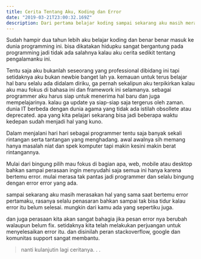 ```yaml
---
title: Cerita Tentang Aku, Koding dan Error
date: "2019-03-21T23:00:32.169Z"
description: Dari pertama belajar koding sampai sekarang aku masih merasakan hal yang sama dengan error errorku.
---
```


Sudah hampir dua tahun lebih aku belajar koding dan benar benar masuk ke dunia programming ini. bisa dikatakan hidupku sangat bergantung pada programming jadi tidak ada salahnya kalau aku cerita sedikit tentang pengalamanku ini. 

Tentu saja aku bukanlah seseorang yang professional dibidang ini tapi setidaknya aku bukan newbie banget lah ya. kemauan untuk terus belajar hal baru selalu ada didalam diriku, ga pernah sekalipun aku terpikirkan kalau aku mau fokus di bahasa ini dan framework ini selamanya. sebagai programmer aku harus siap untuk menerima hal baru dan juga mempelajarinya. kalau ga update ya siap-siap saja tergerus oleh zaman. dunia IT berbeda dengan dunia agama yang tidak ada istilah obsollete atau deprecated. apa yang kita pelajari sekarang bisa jadi beberapa waktu kedepan sudah menjadi hal yang kuno. 

Dalam menjalani hari hari sebagai programmer tentu saja banyak sekali rintangan serta tantangan yang menghadang. awal awalnya sih memang hanya masalah niat dan spek komputer tapi makin kesini makin berat rintangannya. 

Mulai dari bingung pilih mau fokus di bagian apa, web, mobile atau desktop bahkan sampai perasaan ingin menyudahi saja semua ini hanya karena bertemu error. mulai merasa tak pantas jadi programmer dan selalu bingung dengan error error yang ada. 

sampai sekarang aku masih merasakan hal yang sama saat bertemu error pertamaku, rasanya selalu penasaran bahkan sampai tak bisa tidur kalau error itu belum selesai. mungkin dari kamu ada yang sepertiku juga. 

dan juga perasaan kita akan sangat bahagia jika pesan error nya berubah walaupun belum fix. setidaknya kita telah melakukan perjuangan untuk menyelesaikan error itu. dan disinilah peran stackoverflow, google dan komunitas support sangat membantu. 

>nanti kulanjutin lagi ceritanya. . . 


